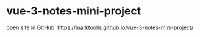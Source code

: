 # vue-3-notes-mini-project
open site in GitHub: https://marktoolis.github.io/vue-3-notes-mini-project/

